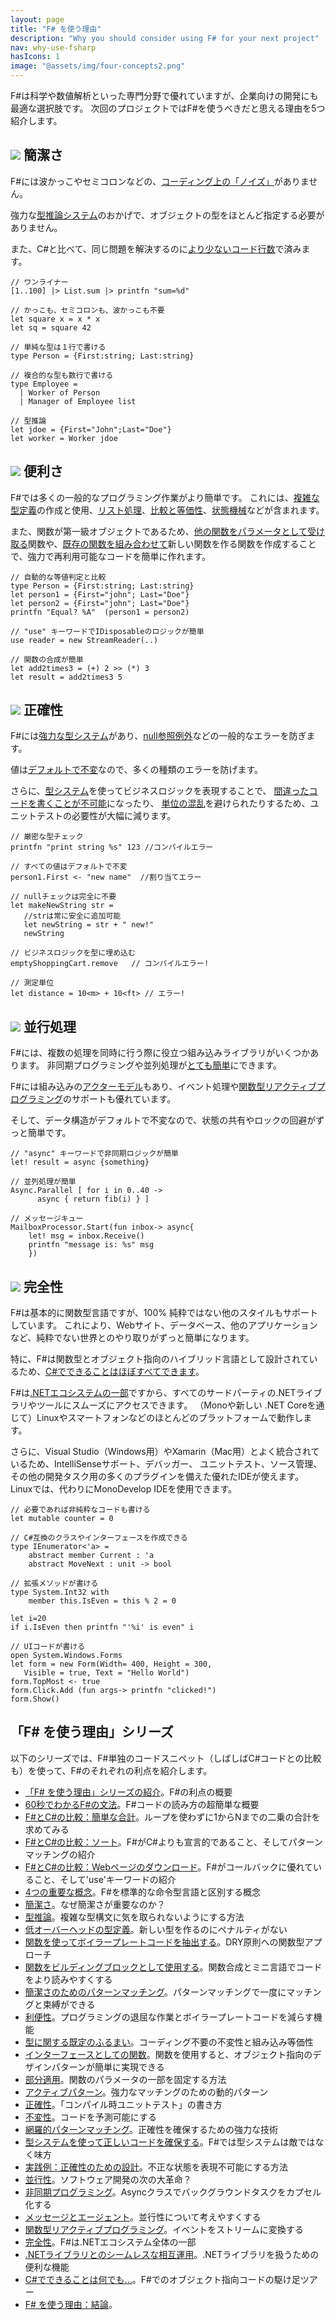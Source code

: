 ```yaml
---
layout: page
title: "F# を使う理由"
description: "Why you should consider using F# for your next project"
nav: why-use-fsharp
hasIcons: 1
image: "@assets/img/four-concepts2.png"
---
```


F#は科学や数値解析といった専門分野で優れていますが、企業向けの開発にも最適な選択肢です。
次回のプロジェクトではF#を使うべきだと思える理由を5つ紹介します。

## ![](@assets/img/glyphicons/glyphicons_030_pencil.png) 簡潔さ

F#には波かっこやセミコロンなどの、[コーディング上の「ノイズ」](../posts/fvsc-sum-of-squares.md)がありません。

強力な[型推論システム](../posts/conciseness-type-inference.md)のおかげで、オブジェクトの型をほとんど指定する必要がありません。

また、C#と比べて、同じ問題を解決するのに[より少ないコード行数](../posts/fvsc-download.md)で済みます。

```
// ワンライナー
[1..100] |> List.sum |> printfn "sum=%d"

// かっこも、セミコロンも、波かっこも不要
let square x = x * x
let sq = square 42 

// 単純な型は１行で書ける
type Person = {First:string; Last:string}

// 複合的な型も数行で書ける
type Employee = 
  | Worker of Person
  | Manager of Employee list

// 型推論
let jdoe = {First="John";Last="Doe"}
let worker = Worker jdoe
```

## ![](@assets/img/glyphicons/glyphicons_343_thumbs_up.png) 便利さ


F#では多くの一般的なプログラミング作業がより簡単です。
これには、[複雑な型定義](../posts/conciseness-type-definitions.md)の作成と使用、[リスト処理](../posts/conciseness-extracting-boilerplate.md)、[比較と等価性](../posts/convenience-types.md)、[状態機械](../posts/designing-with-types-representing-states.md)などが含まれます。


また、関数が第一級オブジェクトであるため、[他の関数をパラメータとして受け取る](../posts/conciseness-extracting-boilerplate.md)関数や、[既存の関数を組み合わせて](../posts/conciseness-functions-as-building-blocks.md)新しい関数を作る関数を作成することで、強力で再利用可能なコードを簡単に作れます。

```
// 自動的な等値判定と比較
type Person = {First:string; Last:string}
let person1 = {First="john"; Last="Doe"}
let person2 = {First="john"; Last="Doe"}
printfn "Equal? %A"  (person1 = person2)

// "use" キーワードでIDisposableのロジックが簡単
use reader = new StreamReader(..)

// 関数の合成が簡単
let add2times3 = (+) 2 >> (*) 3
let result = add2times3 5
```

## ![](@assets/img/glyphicons/glyphicons_150_check.png) 正確性


F#には[強力な型システム](../posts/correctness-type-checking.md)があり、[null参照例外](../posts/the-option-type.md#option-is-not-null)などの一般的なエラーを防ぎます。

値は[デフォルトで不変](../posts/correctness-immutability.md)なので、多くの種類のエラーを防げます。

さらに、[型システム](../posts/correctness-exhaustive-pattern-matching.md)を使ってビジネスロジックを表現することで、
[間違ったコードを書くことが不可能](../posts/designing-for-correctness.md)になったり、
[単位の混乱](../posts/units-of-measure.md)を避けられたりするため、ユニットテストの必要性が大幅に減ります。


```
// 厳密な型チェック
printfn "print string %s" 123 //コンパイルエラー

// すべての値はデフォルトで不変
person1.First <- "new name"  //割り当てエラー

// nullチェックは完全に不要
let makeNewString str = 
   //strは常に安全に追加可能
   let newString = str + " new!"
   newString

// ビジネスロジックを型に埋め込む
emptyShoppingCart.remove   // コンパイルエラー!

// 測定単位
let distance = 10<m> + 10<ft> // エラー!
```

## ![](@assets/img/glyphicons/glyphicons_054_clock.png) 並行処理 


F#には、複数の処理を同時に行う際に役立つ組み込みライブラリがいくつかあります。
非同期プログラミングや並列処理が[とても簡単](../posts/concurrency-async-and-parallel.md)にできます。

F#には組み込みの[アクターモデル](../posts/concurrency-actor-model.md)もあり、イベント処理や[関数型リアクティブプログラミング](../posts/concurrency-reactive.md)のサポートも優れています。

そして、データ構造がデフォルトで不変なので、状態の共有やロックの回避がずっと簡単です。

```
// "async" キーワードで非同期ロジックが簡単
let! result = async {something}

// 並列処理が簡単
Async.Parallel [ for i in 0..40 -> 
      async { return fib(i) } ]

// メッセージキュー
MailboxProcessor.Start(fun inbox-> async{
	let! msg = inbox.Receive()
	printfn "message is: %s" msg
	})
```

## ![](@assets/img/glyphicons/glyphicons_280_settings.png) 完全性

F#は基本的に関数型言語ですが、100% 純粋ではない他のスタイルもサポートしています。
これにより、Webサイト、データベース、他のアプリケーションなど、純粋でない世界とのやり取りがずっと簡単になります。

特に、F#は関数型とオブジェクト指向のハイブリッド言語として設計されているため、[C#でできることはほぼすべてできます](../posts/completeness-anything-csharp-can-do.md)。


F#は[.NETエコシステムの一部](../posts/completeness-seamless-dotnet-interop.md)ですから、すべてのサードパーティの.NETライブラリやツールにスムーズにアクセスできます。
（Monoや新しい .NET Coreを通じて）Linuxやスマートフォンなどのほとんどのプラットフォームで動作します。


さらに、Visual Studio（Windows用）やXamarin（Mac用）とよく統合されているため、IntelliSenseサポート、デバッガー、
ユニットテスト、ソース管理、その他の開発タスク用の多くのプラグインを備えた優れたIDEが使えます。
Linuxでは、代わりにMonoDevelop IDEを使用できます。

```
// 必要であれば非純粋なコードも書ける
let mutable counter = 0

// C#互換のクラスやインターフェースを作成できる
type IEnumerator<'a> = 
    abstract member Current : 'a
    abstract MoveNext : unit -> bool 

// 拡張メソッドが書ける
type System.Int32 with
    member this.IsEven = this % 2 = 0

let i=20
if i.IsEven then printfn "'%i' is even" i
	
// UIコードが書ける
open System.Windows.Forms 
let form = new Form(Width= 400, Height = 300, 
   Visible = true, Text = "Hello World") 
form.TopMost <- true
form.Click.Add (fun args-> printfn "clicked!")
form.Show()
```

## 「F# を使う理由」シリーズ

以下のシリーズでは、F#単独のコードスニペット（しばしばC#コードとの比較も）を使って、F#のそれぞれの利点を紹介します。

* [「F# を使う理由」シリーズの紹介](../posts/why-use-fsharp-intro.md)。F#の利点の概要
* [60秒でわかるF#の文法](../posts/fsharp-in-60-seconds.md)。F#コードの読み方の超簡単な概要
* [F#とC#の比較：簡単な合計](../posts/fvsc-sum-of-squares.md)。ループを使わずに1からNまでの二乗の合計を求めてみる
* [F#とC#の比較：ソート](../posts/fvsc-quicksort.md)。F#がC#よりも宣言的であること、そしてパターンマッチングの紹介
* [F#とC#の比較：Webページのダウンロード](../posts/fvsc-download.md)。F#がコールバックに優れていること、そして'use'キーワードの紹介
* [4つの重要な概念](../posts/key-concepts.md)。F#を標準的な命令型言語と区別する概念
* [簡潔さ](../posts/conciseness-intro.md)。なぜ簡潔さが重要なのか？
* [型推論](../posts/conciseness-type-inference.md)。複雑な型構文に気を取られないようにする方法
* [低オーバーヘッドの型定義](../posts/conciseness-type-definitions.md)。新しい型を作るのにペナルティがない
* [関数を使ってボイラープレートコードを抽出する](../posts/conciseness-extracting-boilerplate.md)。DRY原則への関数型アプローチ
* [関数をビルディングブロックとして使用する](../posts/conciseness-functions-as-building-blocks.md)。関数合成とミニ言語でコードをより読みやすくする
* [簡潔さのためのパターンマッチング](../posts/conciseness-pattern-matching.md)。パターンマッチングで一度にマッチングと束縛ができる
* [利便性](../posts/convenience-intro.md)。プログラミングの退屈な作業とボイラープレートコードを減らす機能
* [型に関する既定のふるまい](../posts/convenience-types.md)。コーディング不要の不変性と組み込み等価性
* [インターフェースとしての関数](../posts/convenience-functions-as-interfaces.md)。関数を使用すると、オブジェクト指向のデザインパターンが簡単に実現できる
* [部分適用](../posts/convenience-partial-application.md)。関数のパラメータの一部を固定する方法
* [アクティブパターン](../posts/convenience-active-patterns.md)。強力なマッチングのための動的パターン
* [正確性](../posts/correctness-intro.md)。「コンパイル時ユニットテスト」の書き方
* [不変性](../posts/correctness-immutability.md)。コードを予測可能にする
* [網羅的パターンマッチング](../posts/correctness-exhaustive-pattern-matching.md)。正確性を確保するための強力な技術
* [型システムを使って正しいコードを確保する](../posts/correctness-type-checking.md)。F#では型システムは敵ではなく味方
* [実践例：正確性のための設計](../posts/designing-for-correctness.md)。不正な状態を表現不可能にする方法
* [並行性](../posts/concurrency-intro.md)。ソフトウェア開発の次の大革命？
* [非同期プログラミング](../posts/concurrency-async-and-parallel.md)。Asyncクラスでバックグラウンドタスクをカプセル化する
* [メッセージとエージェント](../posts/concurrency-actor-model.md)。並行性について考えやすくする
* [関数型リアクティブプログラミング](../posts/concurrency-reactive.md)。イベントをストリームに変換する
* [完全性](../posts/completeness-intro.md)。F#は.NETエコシステム全体の一部
* [.NETライブラリとのシームレスな相互運用](../posts/completeness-seamless-dotnet-interop.md)。.NETライブラリを扱うための便利な機能
* [C#でできることは何でも...](../posts/completeness-anything-csharp-can-do.md)。F#でのオブジェクト指向コードの駆け足ツアー
* [F# を使う理由：結論](../posts/why-use-fsharp-conclusion.md)。
